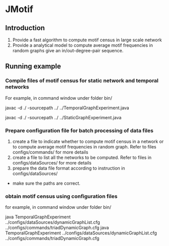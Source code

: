 # JMotif
## Introduction
1. Provide a fast algorithm to compute motif census in large scale network
2. Provide a analytical model to compute average motif frequencies in random graphs give an in/out-degree-pair sequence. 
## Running example
### Compile files of motif census for static network and temporal networks
For example, in command window under folder bin/

javac -d ./ -sourcepath ../ ../TemporalGraphExperiment.java

javac -d ./ -sourcepath ../ ../StaticGraphExperiment.java
### Prepare configuration file for batch processing of data files
1. create a file to indicate whether to compute motif census in a network or to compute average motif frequencies in random graph. Refer to files configs/commands/ for more details
2. create a file to list all the networks to be computed. Refer to files in configs/dataSources/ for more details
3. prepare the data file format according to instruction in configs/dataSources/
- make sure the paths are correct.
### obtain motif census using configuration files

for example, in command window under folder bin/

java TemporalGraphExperiment ../configs/dataSources/dynamicGraphList.cfg ../configs/commands/triadDynamicGraph.cfg
java TemporalGraphExperiment ../configs/dataSources/dynamicGraphList.cfg ../configs/commands/triadDynamicGraph.cfg
